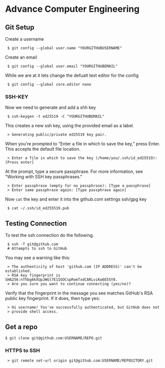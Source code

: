# Advance Computer Engineering 

## Git Setup

Create a username

```
 $ git config --global user.name "YOURGITHUBUSERNAME"
```

Create an email

```
 $ git config --global user.email "YOURGITHUBEMAIL"
```

While we are at it lets change the defualt text editor for the config

```
 $ git config --global core.editor nano

```

### SSH-KEY

Now we need to generate and add a shh key 

```
 $ ssh-keygen -t ed25519 -C "YOURGITHUBEMAIL"
```

This creates a new ssh key, using the provided email as a label.

```
 > Generating public/private ed25519 key pair.
```

When you're prompted to "Enter a file in which to save the key," press Enter. This accepts the default file location.

```
 > Enter a file in which to save the key (/home/you/.ssh/id_ed25519): [Press enter]
```

At the prompt, type a secure passphrase. For more information, see "Working with SSH key passphrases."

```
 > Enter passphrase (empty for no passphrase): [Type a passphrase]
 > Enter same passphrase again: [Type passphrase again]
```
Now ```cat``` the key and enter it into the github.com settings ssh/gpg key  

```
 $ cat ~/.ssh/id_ed255519.pub
```

## Testing Connection

To test the ssh connection do the following.

```
 $ ssh -T git@github.com
 # Attempts to ssh to GitHub
```

You may see a warning like this:

```
 > The authenticity of host 'github.com (IP ADDRESS)' can't be established.
 > RSA key fingerprint is SHA256:nThbg6kXUpJWGl7E1IGOCspRomTxdCARLviKw6E5SY8.
 > Are you sure you want to continue connecting (yes/no)?
```

Verify that the fingerprint in the message you see matches GitHub's RSA public key fingerprint. If it does, then type yes:

```
 > Hi username! You've successfully authenticated, but GitHub does not
 > provide shell access.
```

## Get a repo

```
$ git clone git@github.com:USERNAME/REPO.git
```

### HTTPS to SSH
```
 > git remote set-url origin git@github.com:USERNAME/REPOSITORY.git
```


